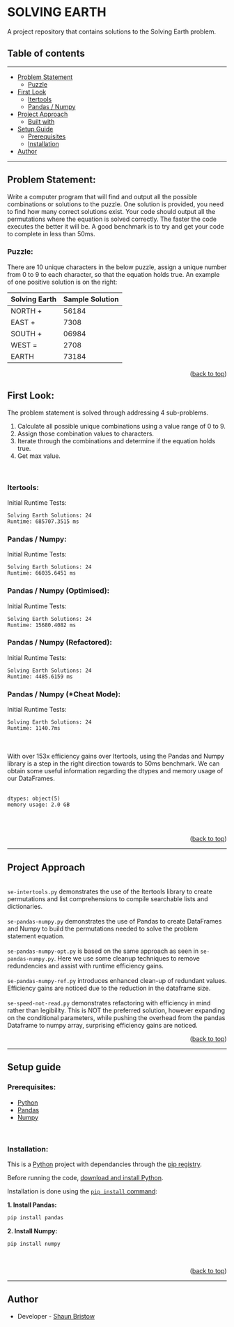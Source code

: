 <div id="top"></div>

# SOLVING EARTH

A project repository that contains solutions to the Solving Earth problem. 


## Table of contents

----

- [Problem Statement](#problem-statement)
  - [Puzzle](#puzzle)
- [First Look](#first-look)
  - [Itertools](#itertools)
  - [Pandas / Numpy](#pandas-numpy)
- [Project Approach](#project-approach)
  - [Built with](#built-with)
- [Setup Guide](#setup-guide)
  - [Prerequisites](#prerequisites)
  - [Installation](#installation)
- [Author](#author)

----


## Problem Statement:

Write a computer program that will find and output all the possible combinations or solutions to the puzzle. One solution is provided, you need to find how many correct solutions exist. Your code should output all the permutations where the equation is solved correctly. The faster the code executes the better it will be. A good benchmark is to try and get your code to complete in less than 50ms.
 

### Puzzle:

There are 10 unique characters in the below puzzle, assign a unique number from 0 to 9 to each character, so that the equation holds true. An example of one positive solution is on the right:


| Solving Earth | Sample Solution  | 
| ------------- | ---------------- |
| NORTH +       | 56184            |
| EAST  +       | 7308             |
| SOUTH +       | 06984            |
| WEST  =       | 2708             |
| EARTH         | 73184            |


<p align="right">(<a href="#top">back to top</a>)</p>



## First Look:
The problem statement is solved through addressing 4 sub-problems. 
1. Calculate all possible unique combinations using a value range of 0 to 9. 
2. Assign those combination values to characters. 
3. Iterate through the combinations and determine if the equation holds true. 
4. Get max value.

<br>

### Itertools:
Initial Runtime Tests:  
```
Solving Earth Solutions: 24
Runtime: 685707.3515 ms
```

### Pandas / Numpy:
Initial Runtime Tests:
<br>
```
Solving Earth Solutions: 24
Runtime: 66035.6451 ms
```

### Pandas / Numpy (Optimised):
Initial Runtime Tests:
<br>
```
Solving Earth Solutions: 24
Runtime: 15680.4082 ms
```

### Pandas / Numpy (Refactored):
Initial Runtime Tests:
<br>
```
Solving Earth Solutions: 24
Runtime: 4485.6159 ms
```

### Pandas / Numpy (*Cheat Mode):
Initial Runtime Tests:
<br>
```
Solving Earth Solutions: 24
Runtime: 1140.7ms
```
<br><br>
With over 153x efficiency gains over Itertools, using the Pandas and Numpy library is a step in the right direction towards to 50ms benchmark.
We can obtain some useful information regarding the dtypes and memory usage of our DataFrames.
<br><br>
```
dtypes: object(5)
memory usage: 2.0 GB
```
<br><br>

<p align="right">(<a href="#top">back to top</a>)</p>



----


## Project Approach
<br><code>se-intertools.py</code> demonstrates the use of the Itertools library to create permutations and list comprehensions to compile searchable lists and dictionaries.<br>
<br><code>se-pandas-numpy.py</code> demonstrates the use of Pandas to create DataFrames and Numpy to build the permutations needed to solve the problem statement equation.<br>
<br><code>se-pandas-numpy-opt.py</code> is based on the same approach as seen in <code>se-pandas-numpy.py</code>. Here we use some cleanup techniques to remove redundencies and assist with runtime efficiency gains.<br>
<br><code>se-pandas-numpy-ref.py</code> introduces enhanced clean-up of redundant values. Efficiency gains are noticed due to the reduction in the dataframe size.<br>
<br><code>se-speed-not-read.py</code> demonstrates refactoring with efficiency in mind rather than legibility. This is NOT the preferred solution, however expanding on the conditional parameters, while pushing the overhead from the pandas Dataframe to numpy array, surprising efficiency gains are noticed.<br>

<p align="right">(<a href="#top">back to top</a>)</p>



----


## Setup guide

### Prerequisites:

- [Python](https://www.python.org/downloads/)
- [Pandas](https://pandas.pydata.org/)
- [Numpy](https://numpy.org/)

<br>

### Installation:

This is a [Python](https://www.python.org) project with dependancies through the
[pip registry](https://pypi.org/).

Before running the code, [download and install Python](https://www.python.org/downloads/).

Installation is done using the
[`pip install` command](https://pypi.org/):

**1. Install Pandas:**
  ```sh
  pip install pandas
  ```
**2. Install Numpy:**
  ```sh
  pip install numpy
  ```
<br>

<p align="right">(<a href="#top">back to top</a>)</p>



----


## Author
- Developer - [Shaun Bristow](https://github.com/stonejeans/)

